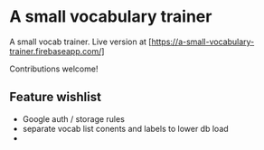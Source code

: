 # A small vocabulary trainer

A small vocab trainer. Live version at [https://a-small-vocabulary-trainer.firebaseapp.com/]

Contributions welcome!

## Feature wishlist

* Google auth / storage rules
* separate vocab list conents and labels to lower db load
* 